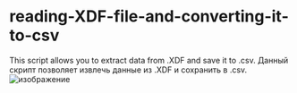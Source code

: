 # reading-XDF-file-and-converting-it-to-csv
This script allows you to extract data from .XDF and save it to .csv. Данный скрипт позволяет извлечь данные из .XDF и сохранить в .csv. 
![изображение](https://github.com/user-attachments/assets/80438b25-3eb4-4d1f-8968-bb98a1bb3258)
